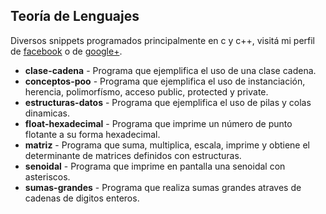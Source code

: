 ## Teoría de Lenguajes

Diversos snippets programados principalmente en c y c++, visitá mi perfil de [facebook](http://www.facebook.com/wafto) 
o de [google+](https://plus.google.com/105992688186668382970/posts).

+ **clase-cadena** - Programa que ejemplifica el uso de una clase cadena.
+ **conceptos-poo** - Programa que ejemplifica el uso de instanciación, herencia, polimorfísmo, acceso public, protected y private.
+ **estructuras-datos** - Programa que ejemplifica el uso de pilas y colas dinamicas.
+ **float-hexadecimal** - Programa que imprime un número de punto flotante a su forma hexadecimal.
+ **matriz** - Programa que suma, multiplica, escala, imprime y obtiene el determinante de matrices definidos con estructuras.
+ **senoidal** - Programa que imprime en pantalla una senoidal con asteriscos.
+ **sumas-grandes** - Programa que realiza sumas grandes atraves de cadenas de digitos enteros.

